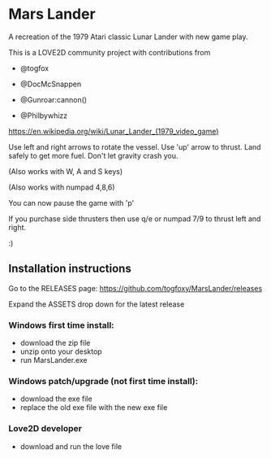 # Mars Lander

A recreation of the 1979 Atari classic Lunar Lander with new game play.

This is a LOVE2D community project with contributions from 

* @togfox

* @DocMcSnappen

* @Gunroar:cannon()

* @Philbywhizz

https://en.wikipedia.org/wiki/Lunar_Lander_(1979_video_game)

Use left and right arrows to rotate the vessel. Use 'up' arrow to thrust. Land safely to get more fuel. Don't let gravity crash you.

(Also works with W, A and S keys)

(Also works with numpad 4,8,6)

You can now pause the game with 'p'

If you purchase side thrusters then use q/e or numpad 7/9 to thrust left and right.

:)

## Installation instructions

Go to the RELEASES page: https://github.com/togfoxy/MarsLander/releases

Expand the ASSETS drop down for the latest release

### Windows first time install:

- download the zip file
- unzip onto your desktop
- run MarsLander.exe

### Windows patch/upgrade (not first time install):

- download the exe file
- replace the old exe file with the new exe file

### Love2D developer

- download and run the love file



